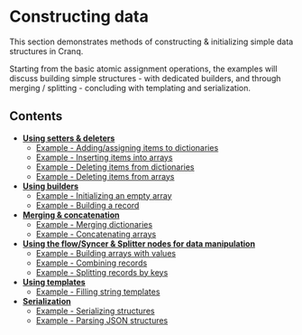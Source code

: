 # Constructing data

This section demonstrates methods of constructing & initializing simple data structures in Cranq.

Starting from the basic atomic assignment operations, the examples will discuss building simple structures - with dedicated builders, and through merging / splitting - concluding with templating and serialization.



## Contents

- __[Using setters & deleters](2_1_setters_deleters/README.md#using-setters--deleters)__
    - [Example - Adding/assigning items to dictionaries](2_1_setters_deleters/README.md#example---addingassigning-items-to-dictionaries)
    - [Example - Inserting items into arrays](2_1_setters_deleters/README.md#example---inserting-items-into-arrays)
    - [Example - Deleting items from dictionaries](2_1_setters_deleters/README.md#example---deleting-items-from-dictionaries)
    - [Example - Deleting items from arrays](2_1_setters_deleters/README.md#example---deleting-items-from-arrays)
- __[Using builders](2_2_builders/README.md#using-builders)__
  - [Example - Initializing an empty array](2_2_builders/README.md#example---initializing-an-empty-array)
  - [Example - Building a record](2_2_builders/README.md#example---building-a-record)
- __[Merging & concatenation](2_4_merge_concat/README.md#merging--concatenation)__
  - [Example - Merging dictionaries](2_4_merge_concat/README.md#example---merging-dictionaries)
  - [Example - Concatenating arrays](2_4_merge_concat/README.md#example---concatenating-arrays)
- __[Using the flow/Syncer & Splitter nodes for data manipulation](2_3_syncer_splitter/README.md#using-the-flowsyncer--splitter-nodes-for-data-manipulation)__
  - [Example - Building arrays with values](2_3_syncer_splitter/README.md#example---building-arrays-with-values)
  - [Example - Combining records](2_3_syncer_splitter/README.md#example---combining-records)
  - [Example - Splitting records by keys](2_3_syncer_splitter/README.md#example---splitting-records-by-keys)
- __[Using templates](2_5_templating/README.md#using-templates)__
  - [Example - Filling string templates](2_5_templating/README.md#example---filling-string-templates)
- __[Serialization](2_6_serialization/README.md#serialization)__
  - [Example - Serializing structures](2_6_serialization/README.md#example---serializing-structures)
  - [Example - Parsing JSON structures](2_6_serialization/README.md#example---parsing-json-structures)